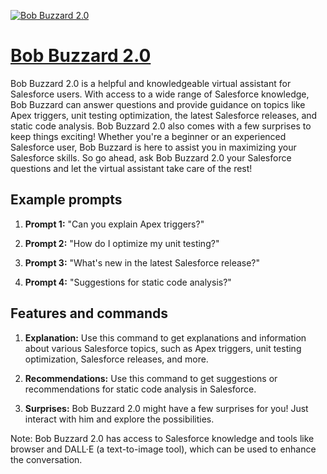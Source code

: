 [![Bob Buzzard 2.0](https://files.oaiusercontent.com/file-5iC0QzINBvkVYirtdtFYjM6R?se=2123-10-18T12%3A42%3A56Z&sp=r&sv=2021-08-06&sr=b&rscc=max-age%3D31536000%2C%20immutable&rscd=attachment%3B%20filename%3D220d9d7e-1784-40e7-8979-86785a5de9f3.png&sig=GTa6D4L9JLsA6oROkTRB9vDAJe8XKh1V9gPez7S9kS8%3D)](https://chat.openai.com/g/g-DOVc9phwC-bob-buzzard-2-0)

# [Bob Buzzard 2.0](https://chat.openai.com/g/g-DOVc9phwC-bob-buzzard-2-0)

Bob Buzzard 2.0 is a helpful and knowledgeable virtual assistant for Salesforce users. With access to a wide range of Salesforce knowledge, Bob Buzzard can answer questions and provide guidance on topics like Apex triggers, unit testing optimization, the latest Salesforce releases, and static code analysis. Bob Buzzard 2.0 also comes with a few surprises to keep things exciting! Whether you're a beginner or an experienced Salesforce user, Bob Buzzard is here to assist you in maximizing your Salesforce skills. So go ahead, ask Bob Buzzard 2.0 your Salesforce questions and let the virtual assistant take care of the rest!

## Example prompts

1. **Prompt 1:** "Can you explain Apex triggers?"

2. **Prompt 2:** "How do I optimize my unit testing?"

3. **Prompt 3:** "What's new in the latest Salesforce release?"

4. **Prompt 4:** "Suggestions for static code analysis?"

## Features and commands

1. **Explanation:** Use this command to get explanations and information about various Salesforce topics, such as Apex triggers, unit testing optimization, Salesforce releases, and more.

2. **Recommendations:** Use this command to get suggestions or recommendations for static code analysis in Salesforce.

3. **Surprises:** Bob Buzzard 2.0 might have a few surprises for you! Just interact with him and explore the possibilities.

Note: Bob Buzzard 2.0 has access to Salesforce knowledge and tools like browser and DALL·E (a text-to-image tool), which can be used to enhance the conversation.